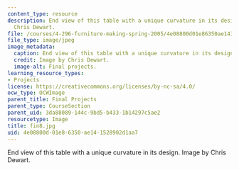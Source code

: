```yaml
---
content_type: resource
description: End view of this table with a unique curvature in its design. Image by
  Chris Dewart.
file: /courses/4-296-furniture-making-spring-2005/4e08800d01e86350ae141528902d1aa7_fin8.jpg
file_type: image/jpeg
image_metadata:
  caption: End view of this table with a unique curvature in its design.
  credit: Image by Chris Dewart.
  image-alt: Final projects.
learning_resource_types:
- Projects
license: https://creativecommons.org/licenses/by-nc-sa/4.0/
ocw_type: OCWImage
parent_title: Final Projects
parent_type: CourseSection
parent_uid: 3da88089-144c-9bd5-b433-1b14297c5ae2
resourcetype: Image
title: fin8.jpg
uid: 4e08800d-01e8-6350-ae14-1528902d1aa7
---
```

End view of this table with a unique curvature in its design. Image by Chris Dewart.